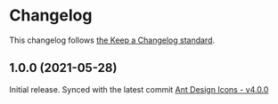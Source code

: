 # Changelog

This changelog follows [the Keep a Changelog standard](https://keepachangelog.com).


## 1.0.0 (2021-05-28)
Initial release.
Synced with the latest commit [Ant Design Icons - v4.0.0](https://github.com/ant-design/ant-design-icons/releases/tag/%40ant-design%2Ficons-svg%404.0.0)
